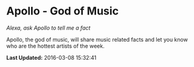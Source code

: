# Apollo - God of Music
*Alexa, ask Apollo to tell me a fact*

Apollo, the god of music, will share music related facts and let you know who are the hottest artists of the week.

**Last Updated:** 2016-03-08 15:32:41